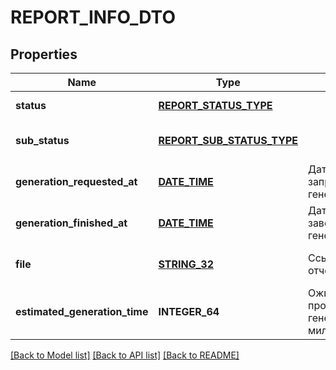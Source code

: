 # REPORT_INFO_DTO

## Properties
Name | Type | Description | Notes
------------ | ------------- | ------------- | -------------
**status** | [**REPORT_STATUS_TYPE**](ReportStatusType.md) |  | [default to null]
**sub_status** | [**REPORT_SUB_STATUS_TYPE**](ReportSubStatusType.md) |  | [optional] [default to null]
**generation_requested_at** | [**DATE_TIME**](DATE_TIME.md) | Дата и время запроса на генерацию. | [default to null]
**generation_finished_at** | [**DATE_TIME**](DATE_TIME.md) | Дата и время завершения генерации. | [optional] [default to null]
**file** | [**STRING_32**](STRING_32.md) | Ссылка на готовый отчет. | [optional] [default to null]
**estimated_generation_time** | **INTEGER_64** | Ожидаемая продолжительность генерации в миллисекундах. | [optional] [default to null]

[[Back to Model list]](../README.md#documentation-for-models) [[Back to API list]](../README.md#documentation-for-api-endpoints) [[Back to README]](../README.md)


